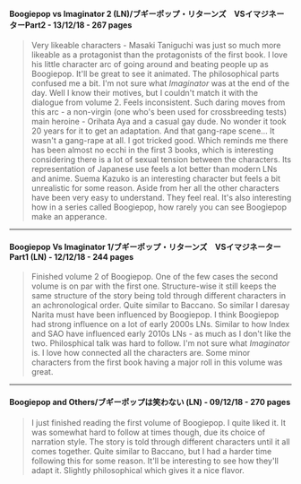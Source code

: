 #### Boogiepop vs Imaginator 2 (LN)/ブギーポップ・リターンズ　VSイマジネーターPart2 - 13/12/18 - 267 pages

> Very likeable characters - Masaki Taniguchi was just so much more likeable as a protagonist than the protagonists of the first book. 
I love his little character arc of going around and beating people up as Boogiepop. It'll be great to see it animated. The philosophical parts confused me a bit. I'm not sure what *Imaginator* was at the end of the day. Well I know their motives, but I couldn't match it with the dialogue from volume 2. Feels inconsistent.
Such daring moves from this arc - a non-virgin (one who's been used for crossbreeding tests) main heroine - Orihata Aya and a casual gay dude. No wonder it took 20 years for it to get an adaptation. 
And that gang-rape scene... It wasn't a gang-rape at all. I got tricked good. Which reminds me there has been almost no ecchi in the first 3 books, which is interesting considering there is a lot of sexual tension between the characters. 
Its representation of Japanese use feels a lot better than modern LNs and anime. 
Suema Kazuko is an interesting character but feels a bit unrealistic for some reason. Aside from her all the other characters have been very easy to understand. They feel real. It's also interesting how in a series called Boogiepop, how rarely you can see Boogiepop make an apperance. 



-----

#### Boogiepop Vs Imaginator 1/ブギーポップ・リターンズ　VSイマジネーターPart1 (LN) - 12/12/18 - 244 pages 

> Finished volume 2 of Boogiepop. One of the few cases the second volume is on par with the first one.
Structure-wise it still keeps the same structure of the story being told through different characters in an achronological order. Quite similar to Baccano. So similar I daresay Narita must have been influenced by Boogiepop. I think Boogiepop had strong influence on a lot of early 2000s LNs. Similar to how Index and SAO have influenced early 2010s LNs - as much as I don't like the two. Philosphical talk was hard to follow. I'm not sure what *Imaginator* is. I love how connected all the characters are. Some minor characters from the first book having a major roll in this volume was great. 

---- 

#### Boogiepop and Others/ブギーポップは笑わない (LN) - 09/12/18 - 270 pages

> I just finished reading the first volume of Boogiepop. I quite liked it. It was somewhat hard to follow at times though, due its choice of narration style. The story is told through different characters until it all comes together. Quite similar to Baccano, but I had a harder time following this for some reason. It'll be interesting to see how they'll adapt it. Slightly philosophical which gives it a nice flavor. 


